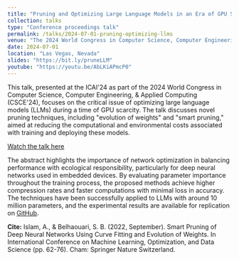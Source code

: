 ```yaml
---
title: "Pruning and Optimizing Large Language Models in an Era of GPU Scarcity"
collection: talks
type: "Conference proceedings talk"
permalink: /talks/2024-07-01-pruning-optimizing-llms
venue: "The 2024 World Congress in Computer Science, Computer Engineering, & Applied Computing (CSCE'24) - ICAI'24 - The 26th Int'l Conf on Artificial Intelligence"
date: 2024-07-01
location: "Las Vegas, Nevada"
slides: "https://bit.ly/pruneLLM"
youtube: "https://youtu.be/AbLKiAPmcP0"
---
```


This talk, presented at the ICAI'24 as part of the 2024 World Congress in Computer Science, Computer Engineering, & Applied Computing (CSCE'24), focuses on the critical issue of optimizing large language models (LLMs) during a time of GPU scarcity. The talk discusses novel pruning techniques, including "evolution of weights" and "smart pruning," aimed at reducing the computational and environmental costs associated with training and deploying these models.

[Watch the talk here](https://youtu.be/AbLKiAPmcP0)

The abstract highlights the importance of network optimization in balancing performance with ecological responsibility, particularly for deep neural networks used in embedded devices. By evaluating parameter importance throughout the training process, the proposed methods achieve higher compression rates and faster computations with minimal loss in accuracy. The techniques have been successfully applied to LLMs with around 10 million parameters, and the experimental results are available for replication on [GitHub](https://github.com/ashhadulislam/pruneTinyGPT).



**Cite:** Islam, A., & Belhaouari, S. B. (2022, September). Smart Pruning of Deep Neural Networks Using Curve Fitting and Evolution of Weights. In International Conference on Machine Learning, Optimization, and Data Science (pp. 62-76). Cham: Springer Nature Switzerland.
